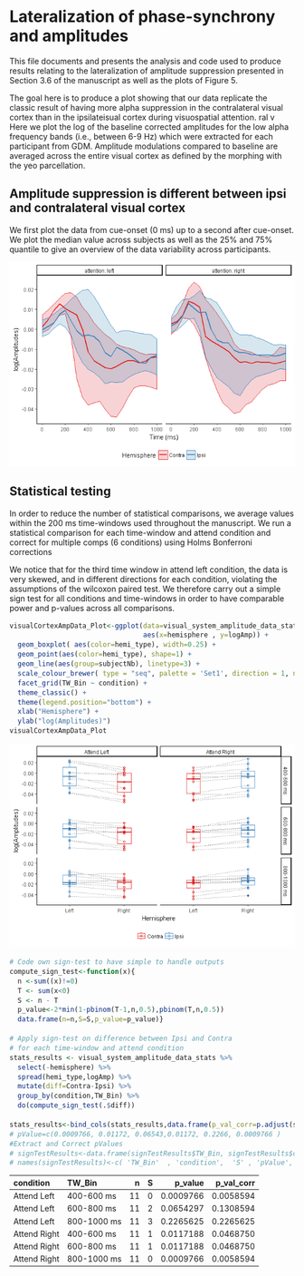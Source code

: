 Lateralization of phase-synchrony and amplitudes
================

This file documents and presents the analysis and code used to produce results relating to the lateralization of amplitude suppression presented in Section 3.6 of the manuscript as well as the plots of Figure 5.

The goal here is to produce a plot showing that our data replicate the classic result of having more alpha suppression in the contralateral visual cortex than in the ipsilateisual cortex during visuospatial attention. ral v Here we plot the log of the baseline corrected amplitudes for the low alpha frequency bands (i.e., between 6-9 Hz) which were extracted for each participant from GDM. Amplitude modulations compared to baseline are averaged across the entire visual cortex as defined by the morphing with the yeo parcellation.

Amplitude suppression is different between ipsi and contralateral visual cortex
-------------------------------------------------------------------------------

We first plot the data from cue-onset (0 ms) up to a second after cue-onset. We plot the median value across subjects as well as the 25% and 75% quantile to give an overview of the data variability across participants.

![](lateralization_of_amplitude_suppression_visual_cortex_files/figure-markdown_github-ascii_identifiers/unnamed-chunk-2-1.png)

Statistical testing
-------------------

In order to reduce the number of statistical comparisons, we average values within the 200 ms time-windows used throughout the manuscript. We run a statistical comparison for each time-window and attend condition and correct for multiple comps (6 conditions) using Holms Bonferroni corrections

We notice that for the third time window in attend left condition, the data is very skewed, and in different directions for each condition, violating the assumptions of the wilcoxon paired test. We therefore carry out a simple sign test for all conditions and time-windows in order to have comparable power and p-values across all comparisons.

``` r
visualCortexAmpData_Plot<-ggplot(data=visual_system_amplitude_data_stats , 
                                 aes(x=hemisphere , y=logAmp)) +
  geom_boxplot( aes(color=hemi_type), width=0.25) +
  geom_point(aes(color=hemi_type), shape=1) +
  geom_line(aes(group=subjectNb), linetype=3) +
  scale_colour_brewer( type = "seq", palette = 'Set1', direction = 1, name="") +
  facet_grid(TW_Bin ~ condition) +
  theme_classic() + 
  theme(legend.position="bottom") +
  xlab("Hemisphere") + 
  ylab("log(Amplitudes)")
visualCortexAmpData_Plot
```

![](lateralization_of_amplitude_suppression_visual_cortex_files/figure-markdown_github-ascii_identifiers/unnamed-chunk-4-1.png)

``` r
# Code own sign-test to have simple to handle outputs
compute_sign_test<-function(x){
  n <-sum((x)!=0)
  T <- sum(x<0)
  S <- n - T 
  p_value<-2*min(1-pbinom(T-1,n,0.5),pbinom(T,n,0.5))
  data.frame(n=n,S=S,p_value=p_value)}

# Apply sign-test on difference between Ipsi and Contra
# for each time-window and attend condition
stats_results <- visual_system_amplitude_data_stats %>%
  select(-hemisphere) %>%
  spread(hemi_type,logAmp) %>%
  mutate(diff=Contra-Ipsi) %>%
  group_by(condition,TW_Bin) %>%
  do(compute_sign_test(.$diff)) 

stats_results<-bind_cols(stats_results,data.frame(p_val_corr=p.adjust(stats_results$p_value, method = "holm")))
# pValue=c(0.0009766, 0.01172, 0.06543,0.01172, 0.2266, 0.0009766 )
#Extract and Correct pValues
# signTestResults<-data.frame(signTestResults$TW_Bin, signTestResults$condition,S,pValue,p.adjust(pValue, method = "holm"))
# names(signTestResults)<-c( 'TW_Bin'  , 'condition',  'S' , 'pValue', 'corrp')
```

| condition    | TW\_Bin     |    n|    S|   p\_value|  p\_val\_corr|
|:-------------|:------------|----:|----:|----------:|-------------:|
| Attend Left  | 400-600 ms  |   11|    0|  0.0009766|     0.0058594|
| Attend Left  | 600-800 ms  |   11|    2|  0.0654297|     0.1308594|
| Attend Left  | 800-1000 ms |   11|    3|  0.2265625|     0.2265625|
| Attend Right | 400-600 ms  |   11|    1|  0.0117188|     0.0468750|
| Attend Right | 600-800 ms  |   11|    1|  0.0117188|     0.0468750|
| Attend Right | 800-1000 ms |   11|    0|  0.0009766|     0.0058594|
